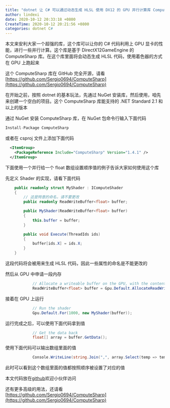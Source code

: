 ```yaml
---
title: "dotnet 让 C# 可以通过动态生成 HLSL 使用 DX12 的 GPU 并行计算库 ComputeSharp 的简介"
author: lindexi
date: 2020-10-12 20:33:18 +0800
CreateTime: 2020-10-12 20:21:56 +0800
categories: dotnet C#
---
```


本文来安利大家一个超强的库，这个库可以让你的 C# 代码利用上 GPU 显卡的性能，进行一些并行计算。这个库是基于 DirectX12GameEngine 的 ComputeSharp 库。在这个库里面将会动态生成 HLSL 代码，使用着色器的方式在 GPU 上跑起来

<!--more-->


<!-- 发布 -->

这个 ComputeSharp 库在 GitHub 完全开源，请看 [https://github.com/Sergio0694/ComputeSharp](https://github.com/Sergio0694/ComputeSharp)

在开始之前，按照 dotnet 的基本玩法，先通过 NuGet 安装库，然后使用，咱先来创建一个空白的项目。这个 ComputeSharp 库能支持的 .NET Standard 2.1 和以上的版本



通过 NuGet 安装 ComputeSharp 库，在 NuGet 包命令行输入下面代码

```csharp
Install-Package ComputeSharp
```

或者在 csproj 文件上添加下面代码

```xml
  <ItemGroup>
    <PackageReference Include="ComputeSharp" Version="1.4.1" />
  </ItemGroup>
```

下面使用一个并行给一个 float 数组设置顺序值的例子告诉大家如何使用这个库

先定义 Shader 的实现，请看下面代码

```csharp
    public readonly struct MyShader : IComputeShader
    {
        // 这是特意的命名，请不要更改
        public readonly ReadWriteBuffer<float> buffer;

        public MyShader(ReadWriteBuffer<float> buffer)
        {
            this.buffer = buffer;
        }

        public void Execute(ThreadIds ids)
        {
            buffer[ids.X] = ids.X;
        }
    }
```

这段代码将会被用来生成 HLSL 代码，因此一些属性的命名是不能更改的

然后从 GPU 中申请一段内存

```csharp
            // Allocate a writeable buffer on the GPU, with the contents of the array
            ReadWriteBuffer<float> buffer = Gpu.Default.AllocateReadWriteBuffer<float>(1000);
```

接着在 GPU 上运行

```csharp
            // Run the shader
            Gpu.Default.For(1000, new MyShader(buffer));
```

运行完成之后，可以使用下面代码拿到值

```csharp
            // Get the data back
            float[] array = buffer.GetData();
```

使用下面代码可以输出数组里面的值

```csharp
            Console.WriteLine(string.Join(",", array.Select(temp => temp.ToString())));
```

此时可以看到这个数组里面的值都按照顺序被设置了对应的值

本文代码放在[github](https://github.com/lindexi/lindexi_gd/tree/90d5f5dd/QeyirakarkuWherfoqaybal)欢迎小伙伴访问

还有更多高级的用法，还请看 [https://github.com/Sergio0694/ComputeSharp](https://github.com/Sergio0694/ComputeSharp)

